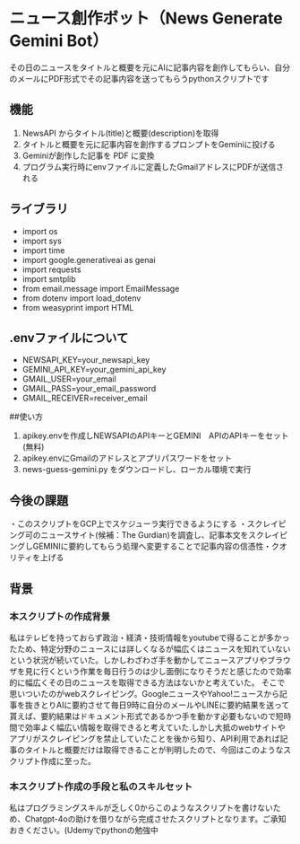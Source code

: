 # ニュース創作ボット（News Generate Gemini Bot）
その日のニュースをタイトルと概要を元にAIに記事内容を創作してもらい、自分のメールにPDF形式でその記事内容を送ってもらうpythonスクリプトです

##  機能
1. NewsAPI からタイトル(title)と概要(description)を取得
2. タイトルと概要を元に記事内容を創作するプロンプトをGeminiに投げる
3. Geminiが創作した記事を PDF に変換
4. プログラム実行時にenvファイルに定義したGmailアドレスにPDFが送信される

## ライブラリ
- import os
- import sys
- import time
- import google.generativeai as genai
- import requests
- import smtplib
- from email.message import EmailMessage
- from dotenv import load_dotenv
- from weasyprint import HTML

## .envファイルについて
- NEWSAPI_KEY=your_newsapi_key
- GEMINI_API_KEY=your_gemini_api_key
- GMAIL_USER=your_email
- GMAIL_PASS=your_email_password
- GMAIL_RECEIVER=receiver_email

##使い方
1. apikey.envを作成しNEWSAPIのAPIキーとGEMINI　APIのAPIキーをセット(無料)
2. apikey.envにGmailのアドレスとアプリパスワードをセット
3. news-guess-gemini.py をダウンロードし、ローカル環境で実行

## 今後の課題
・このスクリプトをGCP上でスケジューラ実行できるようにする
・スクレイピング可のニュースサイト(候補：The Gurdian)を調査し、記事本文をスクレイピングしGEMINIに要約してもらう処理へ変更することで記事内容の信憑性・クオリティを上げる

## 背景

### 本スクリプトの作成背景
私はテレビを持っておらず政治・経済・技術情報をyoutubeで得ることが多かったため、特定分野のニュースには詳しくなるが幅広くはニュースを知れていないという状況が続いていた。しかしわざわざ手を動かしてニュースアプリやブラウザを見に行くという作業を毎日行うのは少し面倒になりそうだと感じたので効率的に幅広くその日のニュースを取得できる方法はないかと考えていた。
そこで思いついたのがwebスクレイピング。GoogleニュースやYahoo!ニュースから記事を抜きとりAIに要約させて毎日9時に自分のメールやLINEに要約結果を送って貰えば、要約結果はドキュメント形式であるかつ手を動かす必要もないので短時間で効率よく幅広い情報を取得できると考えていた.しかし大抵のwebサイトやアプリがスクレイピングを禁止していたことを後から知り、API利用であれば記事のタイトルと概要だけは取得できることが判明したので、今回はこのようなスクリプト作成に至った。


### 本スクリプト作成の手段と私のスキルセット
私はプログラミングスキルが乏しく0からこのようなスクリプトを書けないため、Chatgpt-4oの助けを借りながら完成させたスクリプトとなります。ご承知おきください。(Udemyでpythonの勉強中




